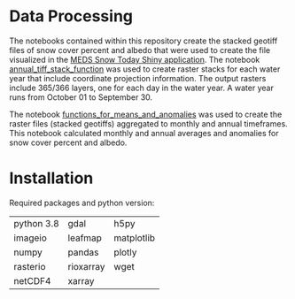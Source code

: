# Data Processing

The notebooks contained within this repository create the stacked geotiff files of snow cover percent and albedo that were used to create the file visualized in the [MEDS Snow Today Shiny application](https://shiny.snow.ucsb.edu/snow_today_shiny_app/). The notebook [annual_tiff_stack_function](https://github.com/MEDSsnowtoday/data_processing/blob/main/annual_tiff_stack_function.ipynb) was used to create raster stacks for each water year that include coordinate projection information. The output rasters include 365/366 layers, one for each day in the water year. A water year runs from October 01 to September 30.

The notebook [functions_for_means_and_anomalies](https://github.com/MEDSsnowtoday/data_processing/blob/09dfffb756a51a6686bf623b1720730349d87e0d/functions_for_means_and_anomalies.ipynb) was used to create the raster files (stacked geotiffs) aggregated to monthly and annual timeframes. This notebook calculated monthly and annual averages and anomalies for snow cover percent and albedo.

# Installation

Required packages and python version:

|            |            |                |
| ---------- | -----------| ---------------|
| python 3.8 |  gdal      |  h5py          | 
| imageio    |  leafmap   |  matplotlib    |
| numpy      |  pandas    |  plotly        |
| rasterio   |  rioxarray |  wget          | 
| netCDF4    |  xarray    |                |

